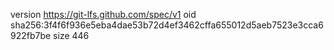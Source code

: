 version https://git-lfs.github.com/spec/v1
oid sha256:3f4f6f936e5eba4dae53b72d4ef3462cffa655012d5aeb7523e3cca6922fb7be
size 446
